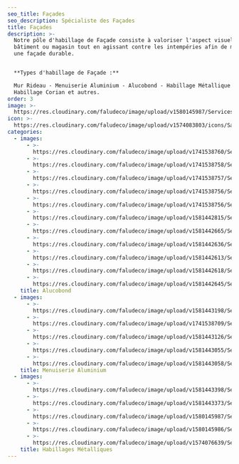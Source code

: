 ```yaml
---
seo_title: Façades
seo_description: Spécialiste des Façades
title: Façades
description: >-
  Notre pôle d'habillage de Façade consiste à valoriser l'aspect visuel du
  bâtiment ou magasin tout en agissant contre les intempéries afin de maintenir
  une façade durable. 


  **Types d'habillage de Façade :**

  Mur Rideau - Menuiserie Aluminium - Alucobond - Habillage Métallique -
  Habillage Corian et autres.
order: 3
image: >-
  https://res.cloudinary.com/faludeco/image/upload/v1580145987/Services/Facades/Habillage%20M%C3%A9tallique/Segafredo_03_x3h0ze.jpg
icon: >-
  https://res.cloudinary.com/faludeco/image/upload/v1574083803/icons/Sans_titre-2_copie_o095ex.jpg
categories:
  - images:
      - >-
        https://res.cloudinary.com/faludeco/image/upload/v1741538760/Services/Facades/Alucobond/WhatsApp_Image_2025-03-09_at_17.39.02_dmdoyj.jpg
      - >-
        https://res.cloudinary.com/faludeco/image/upload/v1741538758/Services/Facades/Alucobond/WhatsApp_Image_2025-03-09_at_17.39.02_2_a89pdt.jpg
      - >-
        https://res.cloudinary.com/faludeco/image/upload/v1741538757/Services/Facades/Alucobond/WhatsApp_Image_2025-03-09_at_17.39.01_aslfiu.jpg
      - >-
        https://res.cloudinary.com/faludeco/image/upload/v1741538756/Services/Facades/Alucobond/WhatsApp_Image_2025-03-09_at_17.39.01_1_y1n57k.jpg
      - >-
        https://res.cloudinary.com/faludeco/image/upload/v1741538756/Services/Facades/Alucobond/WhatsApp_Image_2025-03-09_at_17.38.47_zczvya.jpg
      - >-
        https://res.cloudinary.com/faludeco/image/upload/v1581442815/Services/Facades/Alucobond/20200111_175026_kf9abw.jpg
      - >-
        https://res.cloudinary.com/faludeco/image/upload/v1581442665/Services/Facades/Alucobond/image02_gyocas.jpg
      - >-
        https://res.cloudinary.com/faludeco/image/upload/v1581442636/Services/Facades/Alucobond/img188_eobrs3_hmwfpp.jpg
      - >-
        https://res.cloudinary.com/faludeco/image/upload/v1581442613/Services/Facades/Alucobond/img202_jhomf3_pg03b1.jpg
      - >-
        https://res.cloudinary.com/faludeco/image/upload/v1581442618/Services/Facades/Alucobond/img285_a0dspu_kp8inr.jpg
      - >-
        https://res.cloudinary.com/faludeco/image/upload/v1581442645/Services/Facades/Alucobond/Hotel_Facade_mxq1ej.jpg
    title: Alucobond
  - images:
      - >-
        https://res.cloudinary.com/faludeco/image/upload/v1581443198/Services/Facades/Menuiserie%20Aluminium/14_feqiwr_bbljos.jpg
      - >-
        https://res.cloudinary.com/faludeco/image/upload/v1741538709/Services/Facades/Menuiserie%20Aluminium/WhatsApp_Image_2025-03-09_at_17.37.20_tmxwyl.jpg
      - >-
        https://res.cloudinary.com/faludeco/image/upload/v1581443126/Services/Facades/Menuiserie%20Aluminium/P2110815_ifhjk4.jpg
      - >-
        https://res.cloudinary.com/faludeco/image/upload/v1581443055/Services/Facades/Menuiserie%20Aluminium/Fenetres-Baies-coulissantes56b8b2722b999_qr3vcs.jpg
      - >-
        https://res.cloudinary.com/faludeco/image/upload/v1581443058/Services/Facades/Menuiserie%20Aluminium/img299_vf6ey2_tkl05j.jpg
    title: Menuiserie Aluminium
  - images:
      - >-
        https://res.cloudinary.com/faludeco/image/upload/v1581443398/Services/Facades/Habillage%20M%C3%A9tallique/FAUCHONCASABLANCA_005-693x1024_1_tovohx_k2aec2.jpg
      - >-
        https://res.cloudinary.com/faludeco/image/upload/v1581443373/Services/Facades/Habillage%20M%C3%A9tallique/FAUCHONCASABLANCA_014_g9hnwc_ugvhvg.jpg
      - >-
        https://res.cloudinary.com/faludeco/image/upload/v1580145987/Services/Facades/Habillage%20M%C3%A9tallique/Segafredo_03_x3h0ze.jpg
      - >-
        https://res.cloudinary.com/faludeco/image/upload/v1580145986/Services/Facades/Habillage%20M%C3%A9tallique/SEGAFREDO_010_ikb0yh.jpg
      - >-
        https://res.cloudinary.com/faludeco/image/upload/v1574076639/Services/Facades/Habillage%20M%C3%A9tallique/Umnia-Bank-78_h4sklj.jpg
    title: Habillages Métalliques
---
```


